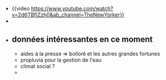 - {{video https://www.youtube.com/watch?v=2d6TBfIZzh0&ab_channel=TheNewYorker}}
-
- ## données intéressantes en ce moment
	- aides à la presse => bolloré et les autres grandes fortunes
	- propluvia pour la gestion de l'eau
	- climat social ?
	-